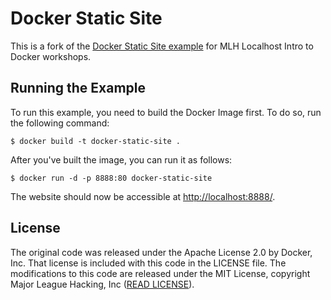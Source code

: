 # Docker Static Site

This is a fork of the [Docker Static Site example][1] for MLH Localhost Intro
to Docker workshops.

## Running the Example

To run this example, you need to build the Docker Image first. To do so, run
the following command:

```
$ docker build -t docker-static-site .
```

After you've built the image, you can run it as follows:

```
$ docker run -d -p 8888:80 docker-static-site
```

The website should now be accessible at [http://localhost:8888/][2].

## License

The original code was released under the Apache License 2.0 by Docker, Inc.
That license is included with this code in the LICENSE file.  The modifications
to this code are released under the MIT License, copyright Major League
Hacking, Inc ([READ LICENSE](../README.md)).

[1]: https://github.com/docker/labs/tree/master/beginner/static-site
[2]: http://localhost:8888
